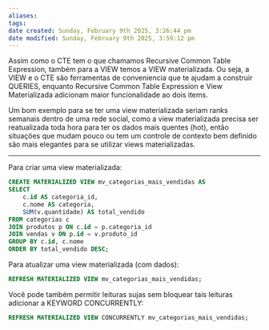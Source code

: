 ```yaml
---
aliases: 
tags: 
date created: Sunday, February 9th 2025, 3:26:44 pm
date modified: Sunday, February 9th 2025, 3:59:12 pm
---
```

Assim como o CTE tem o que chamamos Recursive Common Table Expression, também para a VIEW temos a VIEW materializada. Ou seja, a VIEW e o CTE são ferramentas de conveniencia que te ajudam a construir QUERIES, enquanto Recursive Common Table Expression e View Materializada adicionam maior funcionalidade ao dois items.

Um bom exemplo para se ter uma view materializada seriam ranks semanais dentro de uma rede social, como a view materializada precisa ser reatualizada toda hora para ter os dados mais quentes (hot), então situações que mudam pouco ou tem um controle de contexto bem definido são mais elegantes para se utilizar views materializadas.

---

Para criar uma view materializada:

```sql
CREATE MATERIALIZED VIEW mv_categorias_mais_vendidas AS
SELECT 
    c.id AS categoria_id,
    c.nome AS categoria,
    SUM(v.quantidade) AS total_vendido
FROM categorias c
JOIN produtos p ON c.id = p.categoria_id
JOIN vendas v ON p.id = v.produto_id
GROUP BY c.id, c.nome
ORDER BY total_vendido DESC;
```

Para atualizar uma view materializada (com dados):

```sql
REFRESH MATERIALIZED VIEW mv_categorias_mais_vendidas;
```

Você pode também permitir leituras sujas sem bloquear tais leituras adicionar a KEYWORD CONCURRENTLY:

```sql
REFRESH MATERIALIZED VIEW CONCURRENTLY mv_categorias_mais_vendidas;
```
